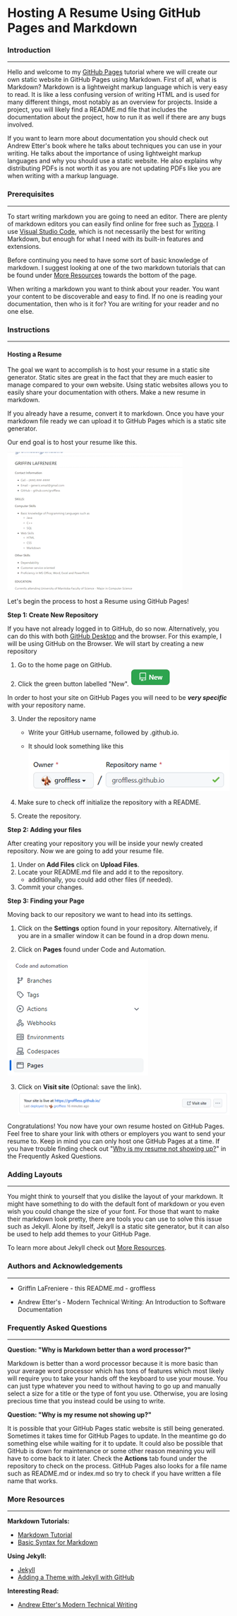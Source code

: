 
# Hosting A Resume Using GitHub Pages and Markdown

### Introduction
--------------

Hello and welcome to my [GitHub Pages](https://pages.github.com/) tutorial where we will create our own static website in GitHub Pages using Markdown. First of all, what is Markdown? Markdown is a lightweight markup language which is very easy to read. It is like a less confusing version of writing HTML and is used for many different things, most notably as an overview for projects. Inside a project, you will likely find a README.md file that includes the documentation about the project, how to run it as well if there are any bugs involved. 


If you want to learn more about documentation you should check out Andrew Etter's book where he talks about techniques you can use in your writing. He talks about the importance of using lightweight markup languages and why you should use a static website. He also explains why distributing PDFs is not worth it as you are not updating PDFs like you are when writing with a markup language.

### Prerequisites
-------------
To start writing markdown you are going to need an editor. There are plenty of markdown editors you can easily find online for free such as [Typora](https://typora.io/). I use [Visual Studio Code](https://code.visualstudio.com/), which is not necessarily the best for writing Markdown, but enough for what I need with its built-in features and extensions.

Before continuing you need to have some sort of basic knowledge of markdown. I suggest looking at one of the two markdown tutorials that can be found under [More Resources](#more-resources) towards the bottom of the page. 

When writing a markdown you want to think about your reader. You want your content to be discoverable and easy to find. If no one is reading your documentation, then who is it for? You are writing for your reader and no one else.


### Instructions
-------------

#### Hosting a Resume

The goal we want to accomplish is to host your resume in a static site generator. Static sites are great in the fact that they are much easier to manage compared to your own website. Using static websites allows you to easily share your documentation with others. Make a new resume in markdown.

If you already have a resume, convert it to markdown. Once you have your markdown file ready we can upload it to GitHub Pages which is a static site generator.

Our end goal is to host your resume like this.

![](extra/resume.gif)

Let's begin the process to host a Resume using GitHub Pages!


__Step 1: Create New Repository__

If you have not already logged in to GitHub, do so now. Alternatively, you can do this with both [GitHub Desktop](https://desktop.github.com/) and the browser. For this example, I will be using GitHub on the Browser. We will start by creating a new repository

1. Go to the home page on GitHub.
2. Click the green button labelled "New". 
    ![](extra/new.png)    

In order to host your site on GitHub Pages you will need to be ___very specific___ with your repository name. 

3. Under the repository name
    - Write your GitHub username, followed by .github.io.

    - It should look something like this ![](extra/repositoryname.png)

4. Make sure to check off initialize the repository with a README.

5. Create the repository.

__Step 2: Adding your files__

After creating your repository you will be inside your newly created repository. Now we are going to add your resume file.

1. Under on __Add Files__ click on __Upload Files__.
2. Locate your README.md file and add it to the repository.
    - additionally, you could add other files (if needed). 
3. Commit your changes.

__Step 3: Finding your Page__

Moving back to our repository we want to head into its settings.

1. Click on the __Settings__ option found in your repository. Alternatively, if you are in a smaller window it can be found in a drop down menu.

2. Click on __Pages__ found under Code and Automation.

![](extra/pages.png)

3. Click on __Visit site__ (Optional: save the link).
![](extra/live.png)

Congratulations! You now have your own resume hosted on GitHub Pages. Feel free to share your link with others or employers you want to send your resume to. Keep in mind you can only host one GitHub Pages at a time. If you have trouble finding check out "[Why is my resume not showing up?](#frequently-asked-questions)" in the Frequently Asked Questions.

### Adding Layouts
------------

You might think to yourself that you dislike the layout of your markdown. It might have something to do with the default font of markdown or you even wish you could change the size of your font. For those that want to make their markdown look pretty, there are tools you can use to solve this issue such as Jekyll. Alone by itself, Jekyll is a static site generator, but it can also be used to help add themes to your GitHub Page.

To learn more about Jekyll check out [More Resources](#more-resources).

### Authors and Acknowledgements
-------------

- Griffin LaFreniere - this README.md - groffless

- Andrew Etter's - Modern Technical Writing: An Introduction to Software Documentation


### Frequently Asked Questions
-------------

__Question: "Why is Markdown better than a word processor?"__

Markdown is better than a word processor because it is more basic than your average word processor which has tons of features which most likely will require you to take your hands off the keyboard to use your mouse. You can just type whatever you need to without having to go up and manually select a size for a title or the type of font you use. Otherwise, you are losing precious time that you instead could be using to write. 

__Question: "Why is my resume not showing up?"__

It is possible that your GitHub Pages static website is still being generated. Sometimes it takes time for GitHub Pages to update. In the meantime go do something else while waiting for it to update. It could also be possible that GitHub is down for maintenance or some other reason meaning you will have to come back to it later. Check the __Actions__ tab found under the repository to check on the process. GitHub Pages also looks for a file name such as README.md or index.md so try to check if you have written a file name that works.


### More Resources
-------------

__Markdown Tutorials:__
- [Markdown Tutorial](https://www.markdowntutorial.com/)
- [Basic Syntax for Markdown](https://www.markdownguide.org/basic-syntax/)

__Using Jekyll:__
- [Jekyll](https://jekyllrb.com/)
- [Adding a Theme with Jekyll with GitHub](https://docs.github.com/en/pages/setting-up-a-github-pages-site-with-jekyll/adding-a-theme-to-your-github-pages-site-using-jekyll)

__Interesting Read:__
- [Andrew Etter's Modern Technical Writing](https://www.amazon.ca/Modern-Technical-Writing-Introduction-Documentation-ebook/dp/B01A2QL9SS)

